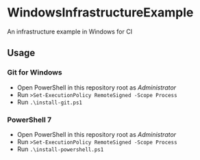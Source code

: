 # WindowsInfrastructureExample
An infrastructure example in Windows for CI

## Usage

### Git for Windows
- Open PowerShell in this repository root as *Administrator*
- Run `>Set-ExecutionPolicy RemoteSigned -Scope Process`
- Run `.\install-git.ps1`

### PowerShell 7
- Open PowerShell in this repository root as *Administrator*
- Run `>Set-ExecutionPolicy RemoteSigned -Scope Process`
- Run `.\install-powershell.ps1`
